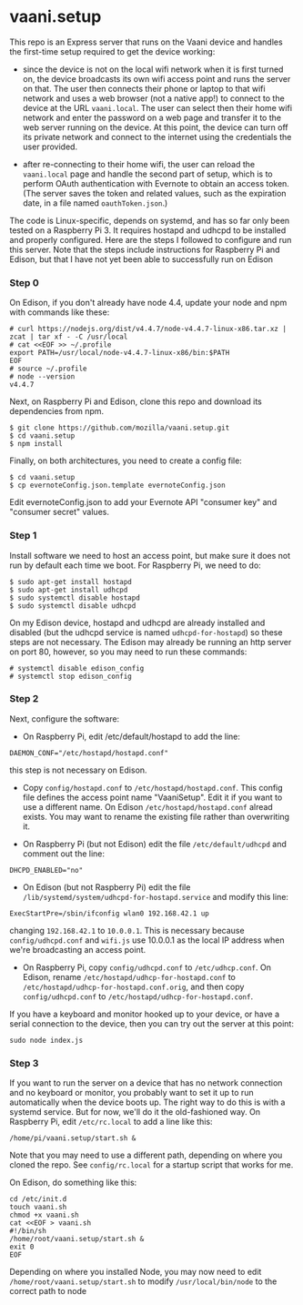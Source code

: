 # vaani.setup

This repo is an Express server that runs on the Vaani device and
handles the first-time setup required to get the device working:

- since the device is not on the local wifi network when it is first
  turned on, the device broadcasts its own wifi access point and runs
  the server on that. The user then connects their phone or laptop to
  that wifi network and uses a web browser (not a native app!) to
  connect to the device at the URL `vaani.local`. The user can select
  then their home wifi network and enter the password on a web page
  and transfer it to the web server running on the device. At this
  point, the device can turn off its private network and connect to
  the internet using the credentials the user provided.

- after re-connecting to their home wifi, the user can reload the
  `vaani.local` page and handle the second part of setup, which is to
  perform OAuth authentication with Evernote to obtain an access
  token. (The server saves the token and related values, such as the
  expiration date, in a file named `oauthToken.json`.)

The code is Linux-specific, depends on systemd, and has so far only
been tested on a Raspberry Pi 3. It requires hostapd and udhcpd to be
installed and properly configured. Here are the steps I followed to
configure and run this server. Note that the steps include
instructions for Raspberry Pi and Edison, but that I have not yet been
able to successfully run on Edison

### Step 0

On Edison, if you don't already have node 4.4, update your node and
npm with commands like these:

```
# curl https://nodejs.org/dist/v4.4.7/node-v4.4.7-linux-x86.tar.xz | zcat | tar xf - -C /usr/local
# cat <<EOF >> ~/.profile
export PATH=/usr/local/node-v4.4.7-linux-x86/bin:$PATH
EOF
# source ~/.profile
# node --version
v4.4.7
```

Next, on Raspberry Pi and Edison, clone this repo and download its
dependencies from npm.

```
$ git clone https://github.com/mozilla/vaani.setup.git
$ cd vaani.setup
$ npm install
```

Finally, on both architectures, you need to create a config file:

```
$ cd vaani.setup
$ cp evernoteConfig.json.template evernoteConfig.json
```

Edit evernoteConfig.json to add your Evernote API "consumer key" and
"consumer secret" values.

### Step 1
Install software we need to host an access point, but
make sure it does not run by default each time we boot. For Raspberry
Pi, we need to do:

```
$ sudo apt-get install hostapd
$ sudo apt-get install udhcpd
$ sudo systemctl disable hostapd
$ sudo systemctl disable udhcpd
```

On my Edison device, hostapd and udhcpd are already installed and
disabled (but the udhcpd service is named `udhcpd-for-hostapd`) so
these steps are not necessary. The Edison may already be running an
http server on port 80, however, so you may need to run these
commands:

```
# systemctl disable edison_config
# systemctl stop edison_config
```

### Step 2
Next, configure the software:

- On Raspberry Pi, edit /etc/default/hostapd to add the line:

```
DAEMON_CONF="/etc/hostapd/hostapd.conf"
```
this step is not necessary on Edison.

- Copy `config/hostapd.conf` to `/etc/hostapd/hostapd.conf`.  This
  config file defines the access point name "VaaniSetup". Edit it if
  you want to use a different name. On Edison
  `/etc/hostapd/hostapd.conf` alread exists. You may want to rename
  the existing file rather than overwriting it.

- On Raspberry Pi (but not Edison) edit the file `/etc/default/udhcpd`
  and comment out the line:

```
DHCPD_ENABLED="no"
```

- On Edison (but not Raspberry Pi) edit the file
  `/lib/systemd/system/udhcpd-for-hostapd.service` and modify this
  line:

```
ExecStartPre=/sbin/ifconfig wlan0 192.168.42.1 up
```
changing `192.168.42.1` to `10.0.0.1`. This is necessary because
`config/udhcpd.conf` and `wifi.js` use 10.0.0.1 as the local IP
address when we're broadcasting an access point.

- On Raspberry Pi, copy `config/udhcpd.conf` to `/etc/udhcp.conf`.
On Edison, rename `/etc/hostapd/udhcp-for-hostapd.conf` to
`/etc/hostapd/udhcp-for-hostapd.conf.orig`, and then copy
`config/udhcpd.conf` to `/etc/hostapd/udhcp-for-hostapd.conf`.

If you have a keyboard and monitor hooked up to your device, or have a
serial connection to the device, then you can try out the server at
this point:

```
sudo node index.js
```

### Step 3

If you want to run the server on a device that has no network
connection and no keyboard or monitor, you probably want to set it up
to run automatically when the device boots up. The right way to do
this is with a systemd service. But for now, we'll do it the
old-fashioned way. On Raspberry Pi, edit
`/etc/rc.local` to add a line like this:

```
/home/pi/vaani.setup/start.sh &
```

Note that you may need to use a different path, depending on where you
cloned the repo. See `config/rc.local` for a startup script that works
for me.

On Edison, do something like this:

```
cd /etc/init.d
touch vaani.sh
chmod +x vaani.sh
cat <<EOF > vaani.sh
#!/bin/sh
/home/root/vaani.setup/start.sh &
exit 0
EOF
```

Depending on where you installed Node, you may now need to edit
`/home/root/vaani.setup/start.sh` to modify `/usr/local/bin/node` to
the correct path to node
